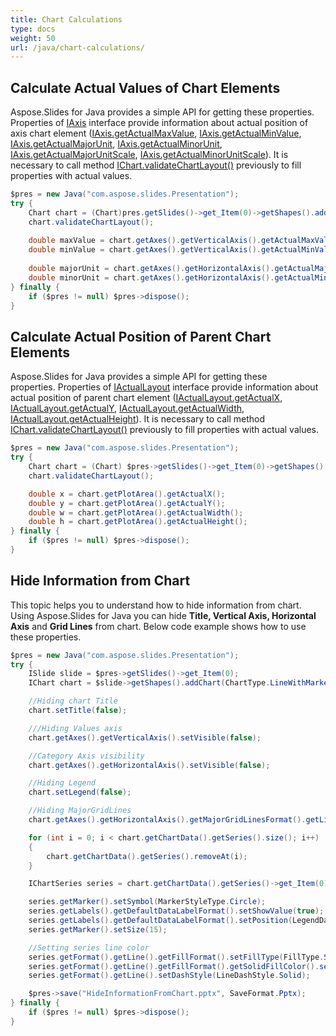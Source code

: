 ```yaml
---
title: Chart Calculations
type: docs
weight: 50
url: /java/chart-calculations/
---
```


## **Calculate Actual Values of Chart Elements**
Aspose.Slides for Java provides a simple API for getting these properties. Properties of [IAxis](https://apireference.aspose.com/slides/java/com.aspose.slides/IAxis) interface provide information about actual position of axis chart element ([IAxis.getActualMaxValue](https://apireference.aspose.com/slides/java/com.aspose.slides/IAxis#getActualMaxValue--), [IAxis.getActualMinValue](https://apireference.aspose.com/slides/java/com.aspose.slides/IAxis#getActualMinValue--), [IAxis.getActualMajorUnit](https://apireference.aspose.com/slides/java/com.aspose.slides/IAxis#getActualMajorUnit--), [IAxis.getActualMinorUnit](https://apireference.aspose.com/slides/java/com.aspose.slides/IAxis#getActualMinorUnit--), [IAxis.getActualMajorUnitScale](https://apireference.aspose.com/slides/java/com.aspose.slides/IAxis#getActualMajorUnitScale--), [IAxis.getActualMinorUnitScale](https://apireference.aspose.com/slides/java/com.aspose.slides/IAxis#getActualMinorUnitScale--)). It is necessary to call method [IChart.validateChartLayout()](https://apireference.aspose.com/slides/java/com.aspose.slides/IChart#validateChartLayout--) previously to fill properties with actual values.

```java
$pres = new Java("com.aspose.slides.Presentation");
try {
    Chart chart = (Chart)pres.getSlides()->get_Item(0)->getShapes().addChart(ChartType.Area, 100, 100, 500, 350);
    chart.validateChartLayout();
    
    double maxValue = chart.getAxes().getVerticalAxis().getActualMaxValue();
    double minValue = chart.getAxes().getVerticalAxis().getActualMinValue();
    
    double majorUnit = chart.getAxes().getHorizontalAxis().getActualMajorUnit();
    double minorUnit = chart.getAxes().getHorizontalAxis().getActualMinorUnit();
} finally {
    if ($pres != null) $pres->dispose();
}
```

## **Calculate Actual Position of Parent Chart Elements**
Aspose.Slides for Java provides a simple API for getting these properties. Properties of [IActualLayout](https://apireference.aspose.com/slides/java/com.aspose.slides/IActualLayout) interface provide information about actual position of parent chart element ([IActualLayout.getActualX](https://apireference.aspose.com/slides/java/com.aspose.slides/IActualLayout#getActualX--), [IActualLayout.getActualY](https://apireference.aspose.com/slides/java/com.aspose.slides/IActualLayout#getActualY--), [IActualLayout.getActualWidth](https://apireference.aspose.com/slides/java/com.aspose.slides/IActualLayout#getActualWidth--), [IActualLayout.getActualHeight](https://apireference.aspose.com/slides/java/com.aspose.slides/IActualLayout#getActualHeight--)). It is necessary to call method [IChart.validateChartLayout()](https://apireference.aspose.com/slides/java/com.aspose.slides/IChart#validateChartLayout--) previously to fill properties with actual values.

```java
$pres = new Java("com.aspose.slides.Presentation");
try {
    Chart chart = (Chart) $pres->getSlides()->get_Item(0)->getShapes().addChart(ChartType.ClusteredColumn, 100, 100, 500, 350);
    chart.validateChartLayout();

    double x = chart.getPlotArea().getActualX();
    double y = chart.getPlotArea().getActualY();
    double w = chart.getPlotArea().getActualWidth();
    double h = chart.getPlotArea().getActualHeight();
} finally {
    if ($pres != null) $pres->dispose();
}
```

## **Hide Information from Chart**
This topic helps you to understand how to hide information from chart. Using Aspose.Slides for Java you can hide **Title, Vertical Axis, Horizontal Axis** and **Grid Lines** from chart. Below code example shows how to use these properties.

```java
$pres = new Java("com.aspose.slides.Presentation");
try {
    ISlide slide = $pres->getSlides()->get_Item(0);
    IChart chart = $slide->getShapes().addChart(ChartType.LineWithMarkers, 140, 118, 320, 370);

    //Hiding chart Title
    chart.setTitle(false);

    ///Hiding Values axis
    chart.getAxes().getVerticalAxis().setVisible(false);

    //Category Axis visibility
    chart.getAxes().getHorizontalAxis().setVisible(false);

    //Hiding Legend
    chart.setLegend(false);

    //Hiding MajorGridLines
    chart.getAxes().getHorizontalAxis().getMajorGridLinesFormat().getLine().getFillFormat().setFillType(FillType.NoFill);

    for (int i = 0; i < chart.getChartData().getSeries().size(); i++)
    {
        chart.getChartData().getSeries().removeAt(i);
    }

    IChartSeries series = chart.getChartData().getSeries()->get_Item(0);

    series.getMarker().setSymbol(MarkerStyleType.Circle);
    series.getLabels().getDefaultDataLabelFormat().setShowValue(true);
    series.getLabels().getDefaultDataLabelFormat().setPosition(LegendDataLabelPosition.Top);
    series.getMarker().setSize(15);

    //Setting series line color
    series.getFormat().getLine().getFillFormat().setFillType(FillType.Solid);
    series.getFormat().getLine().getFillFormat().getSolidFillColor().setColor(Color.MAGENTA);
    series.getFormat().getLine().setDashStyle(LineDashStyle.Solid);

    $pres->save("HideInformationFromChart.pptx", SaveFormat.Pptx);
} finally {
    if ($pres != null) $pres->dispose();
}
```